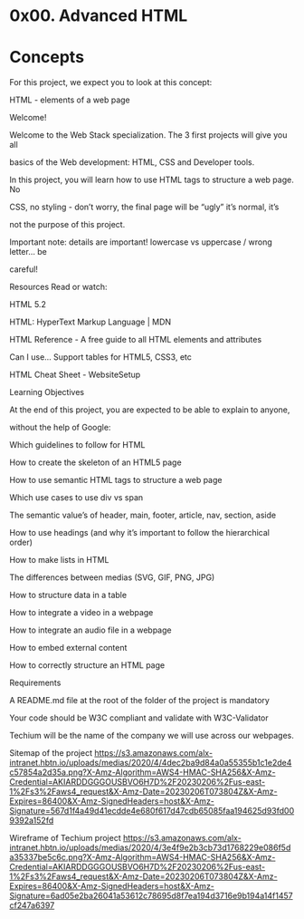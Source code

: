 # 0x00. Advanced HTML

# Concepts
For this project, we expect you to look at this concept:

HTML - elements of a web page


Welcome!

Welcome to the Web Stack specialization. The 3 first projects will give you all 

basics of the Web development: HTML, CSS and Developer tools.

In this project, you will learn how to use HTML tags to structure a web page. No 

CSS, no styling - don’t worry, the final page will be “ugly” it’s normal, it’s 

not the purpose of this project.

Important note: details are important! lowercase vs uppercase / wrong letter… be 

careful!

Resources
Read or watch:

HTML 5.2

HTML: HyperText Markup Language | MDN

HTML Reference - A free guide to all HTML elements and attributes

Can I use… Support tables for HTML5, CSS3, etc

HTML Cheat Sheet - WebsiteSetup

Learning Objectives

At the end of this project, you are expected to be able to explain to anyone, 

without the help of Google:

Which guidelines to follow for HTML

How to create the skeleton of an HTML5 page

How to use semantic HTML tags to structure a web page

Which use cases to use div vs span

The semantic value’s of header, main, footer, article, nav, section, aside

How to use headings (and why it’s important to follow the hierarchical order)

How to make lists in HTML

The differences between medias (SVG, GIF, PNG, JPG)

How to structure data in a table

How to integrate a video in a webpage

How to integrate an audio file in a webpage

How to embed external content

How to correctly structure an HTML page

Requirements

A README.md file at the root of the folder of the project is mandatory

Your code should be W3C compliant and validate with W3C-Validator

Techium will be the name of the company we will use across our webpages.

Sitemap of the project
https://s3.amazonaws.com/alx-intranet.hbtn.io/uploads/medias/2020/4/4dec2ba9d84a0a55355b1c1e2de4c57854a2d35a.png?X-Amz-Algorithm=AWS4-HMAC-SHA256&X-Amz-Credential=AKIARDDGGGOUSBVO6H7D%2F20230206%2Fus-east-1%2Fs3%2Faws4_request&X-Amz-Date=20230206T073804Z&X-Amz-Expires=86400&X-Amz-SignedHeaders=host&X-Amz-Signature=567d1f4a49d41ecdde4e680f617d47cdb65085faa194625d93fd009392a152fd



Wireframe of Techium project
https://s3.amazonaws.com/alx-intranet.hbtn.io/uploads/medias/2020/4/3e4f9e2b3cb73d1768229e086f5da35337be5c6c.png?X-Amz-Algorithm=AWS4-HMAC-SHA256&X-Amz-Credential=AKIARDDGGGOUSBVO6H7D%2F20230206%2Fus-east-1%2Fs3%2Faws4_request&X-Amz-Date=20230206T073804Z&X-Amz-Expires=86400&X-Amz-SignedHeaders=host&X-Amz-Signature=6ad05e2ba26041a53612c78695d8f7ea194d3716e9b194a14f1457cf247a6397
